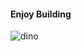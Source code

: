#### Enjoy Building
![dino](https://github.com/anamallay/anamallay/assets/93478850/456d28c1-92f6-4939-b712-8fac58c4f29d)
